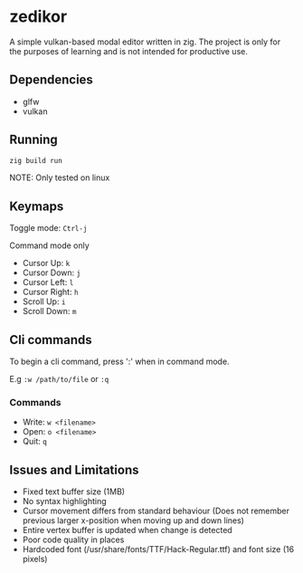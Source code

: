# zedikor

A simple vulkan-based modal editor written in zig. The project is only for the purposes of learning and is not intended for productive use.

## Dependencies

- glfw
- vulkan

## Running

```sh
zig build run
```

NOTE: Only tested on linux

## Keymaps

Toggle mode: ```Ctrl-j```

Command mode only

- Cursor Up: ```k```
- Cursor Down: ```j```
- Cursor Left: ```l```
- Cursor Right: ```h```
- Scroll Up: ```i```
- Scroll Down: ```m```

## Cli commands

To begin a cli command, press ':' when in command mode.

E.g ```:w /path/to/file``` or ```:q```

### Commands

- Write: ```w <filename> ```
- Open: ```o <filename>```
- Quit: ```q```

## Issues and Limitations

- Fixed text buffer size (1MB)
- No syntax highlighting
- Cursor movement differs from standard behaviour (Does not remember previous larger x-position when moving up and down lines)
- Entire vertex buffer is updated when change is detected
- Poor code quality in places
- Hardcoded font (/usr/share/fonts/TTF/Hack-Regular.ttf) and font size (16 pixels)